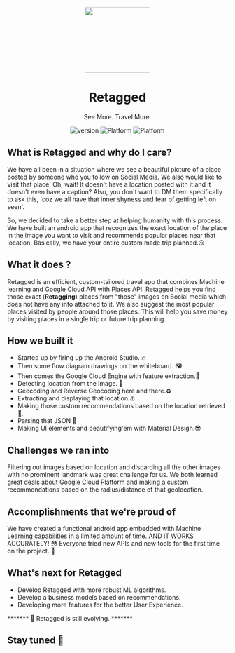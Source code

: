<p align="center">
  <img width="150" align="center" src="app/src/main/res/mipmap-xxxhdpi/ic_launcher.png">
</p>
<h1 align="center">
  Retagged
</h1>
<p align="center">
  See More. Travel More.
</p>
<p align="center">
   <a style="text-decoration:none" href="release/">
    <img src="https://img.shields.io/badge/Latest%20Version-v1.0-blue" alt="version" />
  </a>
  <a style="text-decoration:none">
    <img src="https://img.shields.io/badge/Platform-Android-brightgreen" alt="Platform" />
  </a> 
  <a style="text-decoration:none" href="https://github.com/chiragkhandhar/Retagged/releases/download/1.0/retagged.apk">
    <img src="https://img.shields.io/badge/Download-App-red" alt="Platform" />
  </a> 
</p>



## What is Retagged and why do I care?

We have all been in a situation where we see a beautiful picture of a place posted by someone who you follow on Social Media. We also would like to visit that place. Oh, wait! It doesn't have a location posted with it and it doesn't even have a caption? Also, you don't want to DM them specifically to ask this, 'coz we all have that inner shyness and fear of getting left on seen'.

So, we decided to take a better step at helping humanity with this process. We have built an android app that recognizes the exact location of the place in the image you want to visit and recommends popular places near that location. Basically, we have your entire custom made trip planned.😏 

## What it does ?

Retagged is an efficient, custom-tailored travel app that combines Machine learning and Google Cloud API with Places API. Retagged helps you find those exact (**Retagging**) places from "those" images on Social media which does not have any info attached to it. We also suggest the most popular places visited by people around those places. This will help you save money by visiting places in a single trip or future trip planning.

## How we built it

* Started up by firing up the Android Studio. 🔥
* Then some flow diagram drawings on the whiteboard. 🖼
* Then comes the Google Cloud Engine with feature extraction.💪
* Detecting location from the image. 👻
* Geocoding and Reverse Geocoding here and there.♻
* Extracting and displaying that location.⚓️
* Making those custom recommendations based on the location retrieved 👀.
* Parsing that JSON 🥺
* Making UI elements and beautifying'em with Material Design.😎

## Challenges we ran into

Filtering out images based on location and discarding all the other images with no prominent landmark was great challenge for us. We both learned great deals about Google Cloud Platform and making a custom recommendations based on the radius/distance of that geolocation.

## Accomplishments that we're proud of

We have created a functional android app embedded with Machine Learning capabilities in a limited amount of time. AND IT WORKS ACCURATELY! 😳 Everyone tried new APIs and new tools for the first time on the project. 💪

## What's next for Retagged

* Develop Retagged with more robust ML algorithms.
* Develop a business models based on recommendations.
* Developing more features for the better User Experience.



******* 📣 Retagged is still evolving. *******




## Stay tuned 📢

